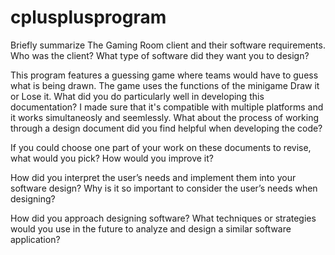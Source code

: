 # cplusplusprogram
Briefly summarize The Gaming Room client and their software requirements. Who was the client? What type of software did they want you to design?

This program features a guessing game where teams would have to guess what is being drawn. The game uses the functions of the minigame Draw it or Lose it.
What did you do particularly well in developing this documentation?
I made sure that it's compatible with multiple platforms and it works simultaneosly and seemlessly. 
What about the process of working through a design document did you find helpful when developing the code?

If you could choose one part of your work on these documents to revise, what would you pick? How would you improve it?

How did you interpret the user’s needs and implement them into your software design? Why is it so important to consider the user’s needs when designing?

How did you approach designing software? What techniques or strategies would you use in the future to analyze and design a similar software application?
